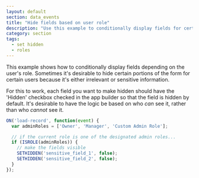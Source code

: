 ```yaml
---
layout: default
section: data_events
title: "Hide fields based on user role"
description: "Use this example to conditionally display fields for certain user roles."
category: section
tags:
  - set hidden
  - roles
---
```


This example shows how to conditionally display fields depending on the user's role. Sometimes it's desirable to hide certain portions of the form for certain users because it's either irrelevant or sensitive information.

For this to work, each field you want to make hidden should have the 'Hidden' checkbox checked in the app builder so that the field is hidden by default. It's desirable to have the logic be based on who _can_ see it, rather than who _cannot_ see it.

```js
ON('load-record', function(event) {
  var adminRoles = ['Owner', 'Manager', 'Custom Admin Role'];

  // if the current role is one of the designated admin roles...
  if (ISROLE(adminRoles)) {
    // make the fields visible
    SETHIDDEN('sensitive_field_1', false);
    SETHIDDEN('sensitive_field_2', false);
  }
});
```

